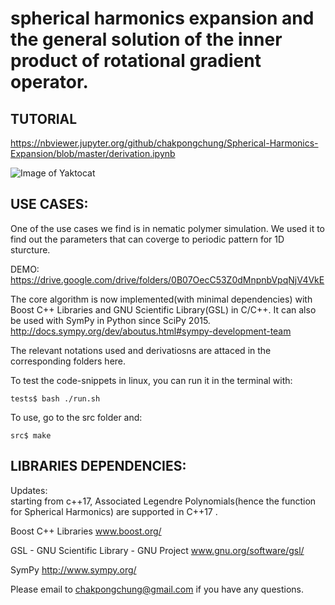 spherical harmonics expansion and the general solution of the inner product of rotational gradient operator.
========================================================================


TUTORIAL
--------


https://nbviewer.jupyter.org/github/chakpongchung/Spherical-Harmonics-Expansion/blob/master/derivation.ipynb


![Image of Yaktocat](http://stsdas.stsci.edu/download/mdroe/plotting/_images/entry1.png)


USE CASES:
----------

One of the use cases we find is in nematic polymer simulation. We used it to find out the parameters that can coverge to  periodic pattern for 1D sturcture.

DEMO:  
https://drive.google.com/drive/folders/0B07OecC53Z0dMnpnbVpqNjV4VkE



The core algorithm is now implemented(with minimal dependencies) with Boost C++ Libraries and GNU Scientific Library(GSL) in C/C++. It can also be used with SymPy in Python since SciPy 2015.  
http://docs.sympy.org/dev/aboutus.html#sympy-development-team

The relevant notations used and derivatiosns are attaced in the corresponding folders here.


To test the code-snippets in linux, you can run it in the terminal with:

    tests$ bash ./run.sh


To use, go to the src folder and:

    src$ make


LIBRARIES DEPENDENCIES:
-----------------------
Updates:  
starting from c++17, Associated Legendre Polynomials(hence the function for Spherical Harmonics) are supported in C++17  .

Boost C++ Libraries 
www.boost.org/

GSL - GNU Scientific Library - GNU Project
www.gnu.org/software/gsl/

SymPy
http://www.sympy.org/

Please email to chakpongchung@gmail.com if you have any questions.

